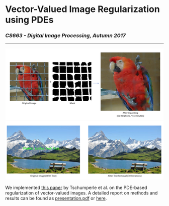 # Vector-Valued Image Regularization using PDEs

### <i>CS663 - Digital Image Processing, Autumn 2017 </i>
<hr>


![Inpainting](Results/parrot.png)
![Text Removal](Results/swiss-text.png)


We implemented [this paper](http://ieeexplore.ieee.org/document/1401905/) by Tschumperle et al. on the PDE-based regularization of vector-valued images. A detailed report on methods and results can be found as [presentation.pdf](presentation.pdf) or [here](https://1drv.ms/p/s!ArBhB_fWzdvv90E0VYxRTfclPE3s).